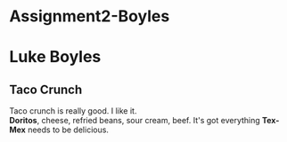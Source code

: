 # Assignment2-Boyles
# Luke Boyles
## Taco Crunch
Taco crunch is really good. I like it. <br>
**Doritos**, cheese, refried beans, sour cream, beef. 
It's got everything **Tex-Mex** needs to be delicious.
